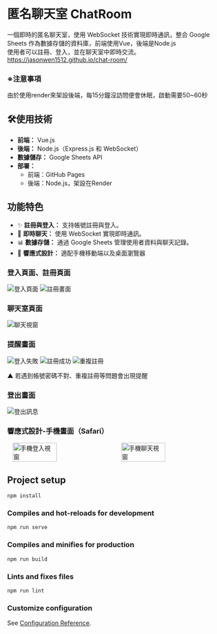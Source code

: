 # 匿名聊天室 ChatRoom
一個即時的匿名聊天室，使用 WebSocket 技術實現即時通訊，整合 Google Sheets 作為數據存儲的資料庫，前端使用Vue，後端是Node.js <br>
使用者可以註冊、登入，並在聊天室中即時交流。 <br>
https://jasonwen1512.github.io/chat-room/

### ※注意事項
由於使用render來架設後端，每15分鐘沒訪問便會休眠，啟動需要50~60秒 <br>

## 🛠️使用技術
- **前端：** Vue.js
- **後端：** Node.js（Express.js 和 WebSocket）
- **數據儲存：** Google Sheets API
- **部署：**
  - 前端：GitHub Pages
  - 後端：Node.js，架設在Render

## 功能特色
- ✨ **註冊與登入：** 支持帳號註冊與登入。
- 💬 **即時聊天：** 使用 WebSocket 實現即時通訊。
- 📊 **數據存儲：** 通過 Google Sheets 管理使用者資料與聊天記錄。
- 📱 **響應式設計：** 適配手機移動端以及桌面瀏覽器
  

### 登入頁面、註冊頁面
![登入頁面](https://github.com/Jasonwen1512/chat-room/blob/main/chatroom%E5%9C%96%E7%89%87/%E7%99%BB%E5%85%A5%E7%95%AB%E9%9D%A2.png)
![註冊畫面](https://github.com/Jasonwen1512/chat-room/blob/main/chatroom%E5%9C%96%E7%89%87/%E8%A8%BB%E5%86%8A%E7%95%AB%E9%9D%A2.png)

### 聊天室頁面
![聊天視窗](https://github.com/Jasonwen1512/chat-room/blob/main/chatroom%E5%9C%96%E7%89%87/%E8%81%8A%E5%A4%A9%E8%A6%96%E7%AA%97.png)

### 提醒畫面
![登入失敗](https://github.com/Jasonwen1512/chat-room/blob/main/chatroom%E5%9C%96%E7%89%87/%E7%99%BB%E5%85%A5%E5%A4%B1%E6%95%97.png)
![註冊成功](https://github.com/Jasonwen1512/chat-room/blob/main/chatroom%E5%9C%96%E7%89%87/%E8%A8%BB%E5%86%8A%E6%88%90%E5%8A%9F.png)
![重複註冊](https://github.com/Jasonwen1512/chat-room/blob/main/chatroom%E5%9C%96%E7%89%87/%E9%87%8D%E8%A4%87%E8%A8%BB%E5%86%8A.png)

▲ 若遇到帳號密碼不對、重複註冊等問題會出現提醒

### 登出畫面
![登出訊息](https://github.com/Jasonwen1512/chat-room/blob/main/chatroom%E5%9C%96%E7%89%87/%E7%99%BB%E5%87%BA%E8%A8%8A%E6%81%AF.png)

### 響應式設計-手機畫面（Safari）
<div style="display: flex; justify-content: space-around;">
  <img src="https://github.com/Jasonwen1512/chat-room/blob/main/chatroom%E5%9C%96%E7%89%87/%E7%99%BB%E5%85%A5%E8%A6%96%E7%AA%97%EF%BC%88%E6%89%8B%E6%A9%9F%EF%BC%89.jpg" alt="手機登入視窗" width="45%">
  <img src="https://github.com/Jasonwen1512/chat-room/blob/main/chatroom%E5%9C%96%E7%89%87/%E8%81%8A%E5%A4%A9%E8%A6%96%E7%AA%97%EF%BC%88%E6%89%8B%E6%A9%9F%EF%BC%89.jpg" alt="手機聊天視窗" width="45%">
</div>



## Project setup
```
npm install
```

### Compiles and hot-reloads for development
```
npm run serve
```

### Compiles and minifies for production
```
npm run build
```

### Lints and fixes files
```
npm run lint
```

### Customize configuration
See [Configuration Reference](https://cli.vuejs.org/config/).
